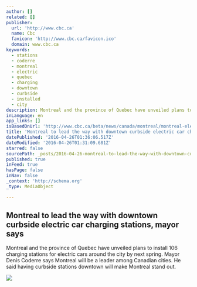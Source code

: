 ```yaml
---
author: []
related: []
publisher:
  url: 'http://www.cbc.ca'
  name: Cbc
  favicon: 'http://www.cbc.ca/favicon.ico'
  domain: www.cbc.ca
keywords:
  - stations
  - coderre
  - montreal
  - electric
  - quebec
  - charging
  - downtown
  - curbside
  - installed
  - city
description: Montreal and the province of Quebec have unveiled plans to install 106 charging stations for electric cars around the city by next spring. Mayor Denis Coderre says Montreal will be a leader among Canadian cities. He said having curbside stations downtown will make Montreal stand out.
inLanguage: en
app_links: []
isBasedOnUrl: 'http://www.cbc.ca/beta/news/canada/montreal/montreal-electric-car-stations-1.3287858'
title: 'Montreal to lead the way with downtown curbside electric car charging stations, mayor says'
datePublished: '2016-04-26T01:36:06.517Z'
dateModified: '2016-04-26T01:31:09.681Z'
starred: false
sourcePath: _posts/2016-04-26-montreal-to-lead-the-way-with-downtown-curbside-electric-car.md
published: true
inFeed: true
hasPage: false
inNav: false
_context: 'http://schema.org'
_type: MediaObject

---
```

<article style=""><h1>Montreal to lead the way with downtown curbside electric car charging stations, mayor says</h1><p>Montreal and the province of Quebec have unveiled plans to install 106 charging stations for electric cars around the city by next spring. Mayor Denis Coderre says Montreal will be a leader among Canadian cities. He said having curbside stations downtown will make Montreal stand out.</p><img src="http://i.cbc.ca/1.2157634.1444339104!/httpImage/image.jpg_gen/derivatives/16x9_460/electric-car-cp-w6637278.jpg" /></article>